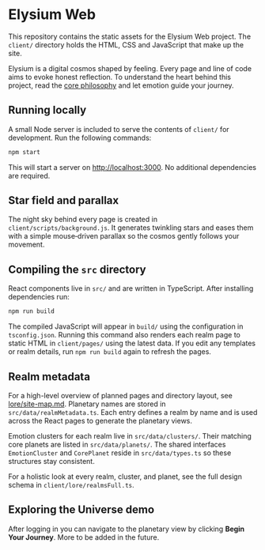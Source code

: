# Elysium Web

This repository contains the static assets for the Elysium Web project. The `client/` directory holds the HTML, CSS and JavaScript that make up the site.

Elysium is a digital cosmos shaped by feeling. Every page and line of code aims to evoke honest reflection. To understand the heart behind this project, read the [core philosophy](lore/core.md) and let emotion guide your journey.

## Running locally
A small Node server is included to serve the contents of `client/` for development. Run the following commands:

```bash
npm start
```

This will start a server on [http://localhost:3000](http://localhost:3000). No additional dependencies are required.

## Star field and parallax
The night sky behind every page is created in `client/scripts/background.js`. It generates twinkling stars and eases them with a simple mouse‑driven parallax so the cosmos gently follows your movement.

## Compiling the `src` directory
React components live in `src/` and are written in TypeScript. After installing
dependencies run:

```bash
npm run build
```

The compiled JavaScript will appear in `build/` using the configuration in
`tsconfig.json`.
Running this command also renders each realm page to static HTML in
`client/pages/` using the latest data. If you edit any templates or realm
details, run `npm run build` again to refresh the pages.

## Realm metadata
For a high-level overview of planned pages and directory layout, see [lore/site-map.md](lore/site-map.md).
Planetary names are stored in `src/data/realmMetadata.ts`. 
Each entry defines a realm by name and is used across the React pages to generate the planetary views.

Emotion clusters for each realm live in `src/data/clusters/`. 
Their matching core planets are listed in `src/data/planets/`. 
The shared interfaces `EmotionCluster` and `CorePlanet` reside in `src/data/types.ts` so these structures stay consistent.

For a holistic look at every realm, cluster, and planet, see the full design schema in `client/lore/realmsFull.ts`.

## Exploring the Universe demo
After logging in you can navigate to the planetary view by clicking **Begin Your Journey**. More to be added in the future. 
